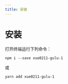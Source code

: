 ```yaml
---
title: 安装
---
```


# 安装  

打开终端运行下列命令：

```
npm i --save xue0211-gulu-1
```
或
```
yarn add xue0211-gulu-1 
```